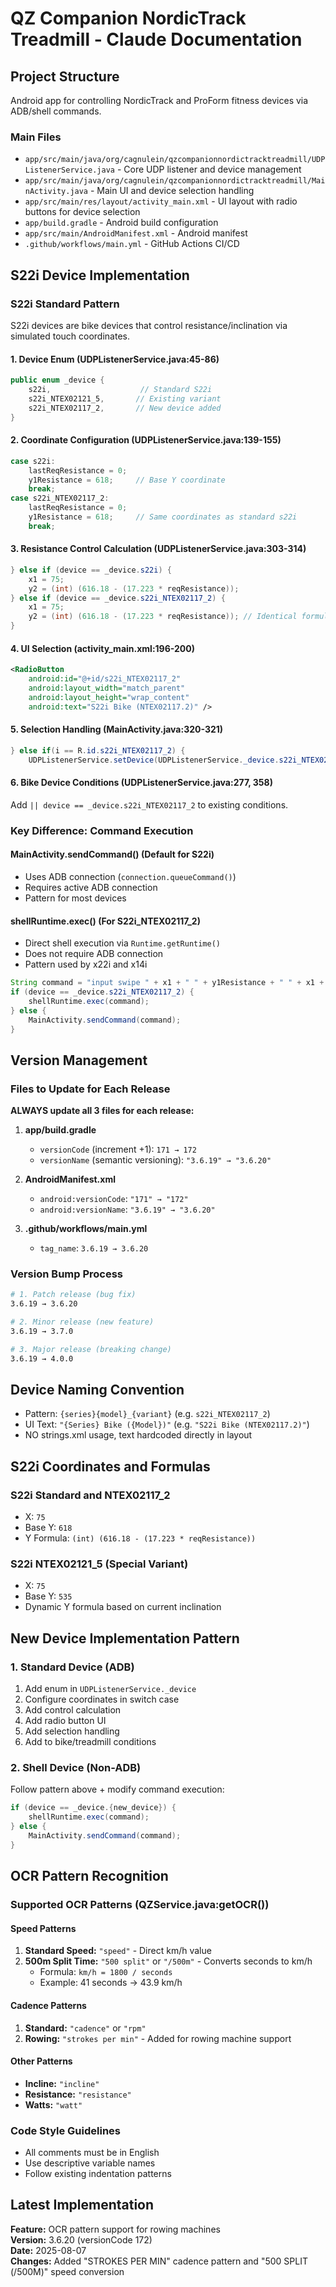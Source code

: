 # QZ Companion NordicTrack Treadmill - Claude Documentation

## Project Structure
Android app for controlling NordicTrack and ProForm fitness devices via ADB/shell commands.

### Main Files
- `app/src/main/java/org/cagnulein/qzcompanionnordictracktreadmill/UDPListenerService.java` - Core UDP listener and device management
- `app/src/main/java/org/cagnulein/qzcompanionnordictracktreadmill/MainActivity.java` - Main UI and device selection handling
- `app/src/main/res/layout/activity_main.xml` - UI layout with radio buttons for device selection
- `app/build.gradle` - Android build configuration
- `app/src/main/AndroidManifest.xml` - Android manifest
- `.github/workflows/main.yml` - GitHub Actions CI/CD

## S22i Device Implementation

### S22i Standard Pattern
S22i devices are bike devices that control resistance/inclination via simulated touch coordinates.

#### 1. Device Enum (UDPListenerService.java:45-86)
```java
public enum _device {
    s22i,                    // Standard S22i
    s22i_NTEX02121_5,       // Existing variant
    s22i_NTEX02117_2,       // New device added
}
```

#### 2. Coordinate Configuration (UDPListenerService.java:139-155)
```java
case s22i:
    lastReqResistance = 0;
    y1Resistance = 618;     // Base Y coordinate
    break;
case s22i_NTEX02117_2:
    lastReqResistance = 0;
    y1Resistance = 618;     // Same coordinates as standard s22i
    break;
```

#### 3. Resistance Control Calculation (UDPListenerService.java:303-314)
```java
} else if (device == _device.s22i) {
    x1 = 75;
    y2 = (int) (616.18 - (17.223 * reqResistance));
} else if (device == _device.s22i_NTEX02117_2) {
    x1 = 75;
    y2 = (int) (616.18 - (17.223 * reqResistance)); // Identical formula
}
```

#### 4. UI Selection (activity_main.xml:196-200)
```xml
<RadioButton
    android:id="@+id/s22i_NTEX02117_2"
    android:layout_width="match_parent"
    android:layout_height="wrap_content"
    android:text="S22i Bike (NTEX02117.2)" />
```

#### 5. Selection Handling (MainActivity.java:320-321)
```java
} else if(i == R.id.s22i_NTEX02117_2) {
    UDPListenerService.setDevice(UDPListenerService._device.s22i_NTEX02117_2);
```

#### 6. Bike Device Conditions (UDPListenerService.java:277, 358)
Add `|| device == _device.s22i_NTEX02117_2` to existing conditions.

### Key Difference: Command Execution

#### MainActivity.sendCommand() (Default for S22i)
- Uses ADB connection (`connection.queueCommand()`)
- Requires active ADB connection
- Pattern for most devices

#### shellRuntime.exec() (For S22i_NTEX02117_2)
- Direct shell execution via `Runtime.getRuntime()`
- Does not require ADB connection
- Pattern used by x22i and x14i

```java
String command = "input swipe " + x1 + " " + y1Resistance + " " + x1 + " " + y2 + " 200";
if (device == _device.s22i_NTEX02117_2) {
    shellRuntime.exec(command);
} else {
    MainActivity.sendCommand(command);
}
```

## Version Management

### Files to Update for Each Release
**ALWAYS update all 3 files for each release:**

1. **app/build.gradle**
   - `versionCode` (increment +1): `171 → 172`
   - `versionName` (semantic versioning): `"3.6.19" → "3.6.20"`

2. **AndroidManifest.xml**
   - `android:versionCode`: `"171" → "172"`
   - `android:versionName`: `"3.6.19" → "3.6.20"`

3. **.github/workflows/main.yml**
   - `tag_name`: `3.6.19 → 3.6.20`

### Version Bump Process
```bash
# 1. Patch release (bug fix)
3.6.19 → 3.6.20

# 2. Minor release (new feature)
3.6.19 → 3.7.0

# 3. Major release (breaking change)
3.6.19 → 4.0.0
```

## Device Naming Convention
- Pattern: `{series}{model}_{variant}` (e.g. `s22i_NTEX02117_2`)
- UI Text: `"{Series} Bike ({Model})"` (e.g. `"S22i Bike (NTEX02117.2)"`)
- NO strings.xml usage, text hardcoded directly in layout

## S22i Coordinates and Formulas
### S22i Standard and NTEX02117_2
- X: `75`
- Base Y: `618`
- Y Formula: `(int) (616.18 - (17.223 * reqResistance))`

### S22i NTEX02121_5 (Special Variant)
- X: `75`
- Base Y: `535`
- Dynamic Y formula based on current inclination

## New Device Implementation Pattern

### 1. Standard Device (ADB)
1. Add enum in `UDPListenerService._device`
2. Configure coordinates in switch case
3. Add control calculation
4. Add radio button UI
5. Add selection handling
6. Add to bike/treadmill conditions

### 2. Shell Device (Non-ADB)
Follow pattern above + modify command execution:
```java
if (device == _device.{new_device}) {
    shellRuntime.exec(command);
} else {
    MainActivity.sendCommand(command);
}
```

## OCR Pattern Recognition

### Supported OCR Patterns (QZService.java:getOCR())

#### Speed Patterns
1. **Standard Speed:** `"speed"` - Direct km/h value
2. **500m Split Time:** `"500 split"` or `"/500m"` - Converts seconds to km/h
   - Formula: `km/h = 1800 / seconds`
   - Example: 41 seconds → 43.9 km/h

#### Cadence Patterns
1. **Standard:** `"cadence"` or `"rpm"`
2. **Rowing:** `"strokes per min"` - Added for rowing machine support

#### Other Patterns
- **Incline:** `"incline"`
- **Resistance:** `"resistance"`
- **Watts:** `"watt"`

### Code Style Guidelines
- All comments must be in English
- Use descriptive variable names
- Follow existing indentation patterns

## Latest Implementation
**Feature:** OCR pattern support for rowing machines  
**Version:** 3.6.20 (versionCode 172)  
**Date:** 2025-08-07  
**Changes:** Added "STROKES PER MIN" cadence pattern and "500 SPLIT (/500M)" speed conversion